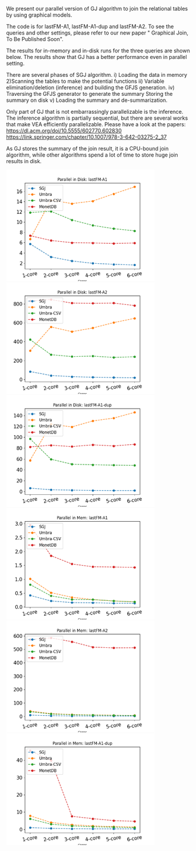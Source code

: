 We present our parallel version of GJ algorithm to join the relational tables by using graphical models.  

The code is for lastFM-A1, lastFM-A1-dup and lastFM-A2. To see the queries and other settings, please refer to our new paper " Graphical Join, To Be Published Soon".

The results for in-memory and in-disk runs for the three queries are shown below. The results show that GJ has a better performance even in parallel setting.  

There are several phases of SGJ algorithm. 
i) Loading the data in memory 2)Scanning the tables to make the potential functions ii) Variable elimination/deletion (inference) and building the GFJS generation. iv) Traversing the GFJS generator to generate the summary 
Storing the summary on disk v) Loading the summary and de-summarization.

Only part of GJ that is not embarrassingly parallelizable is the inference. The inference algorithm is partially sequential, but there are several works that make VEA efficiently parallelizable. Please have a look at the papers:  
https://dl.acm.org/doi/10.5555/602770.602830  
https://link.springer.com/chapter/10.1007/978-3-642-03275-2_37  

As GJ stores the summary of the join result, it is a CPU-bound join algorithm, while other algorithms spend a lot of time to store huge join results in disk.  
 

<img src="results/A1-parallel-disk.png" width="400"/> <img src="results/A2-parallel-disk.png" width="400"/> <img src="results/A1-dup-parallel-disk.png" width="400"/> <img src="results/A1-parallel-mem.png" width="400"/> <img src="results/A2-parallel-mem.png" width="400"/> <img src="results/A1-dup-parallel-mem.png" width="400"/> 
